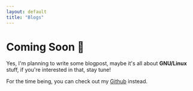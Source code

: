 ```yaml
---
layout: default
title: "Blogs"
---
```


# Coming Soon 🤔

Yes, I'm planning to write some blogpost, maybe it's all about **GNU/Linux** stuff, if you're interested in that, stay tune!

For the time being, you can check out my <a target="_blank" href="https://github.com/fikrirnurhidayat">Github</a> instead.
